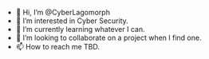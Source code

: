 - 👋 Hi, I’m @CyberLagomorph
- 👀 I’m interested in Cyber Security.
- 🌱 I’m currently learning whatever I can.
- 💞️ I’m looking to collaborate on a project when I find one.
- 📫 How to reach me TBD.

<!---
CyberLagomorph/CyberLagomorph is a ✨ special ✨ repository because its `README.md` (this file) appears on your GitHub profile.
You can click the Preview link to take a look at your changes.
--->
